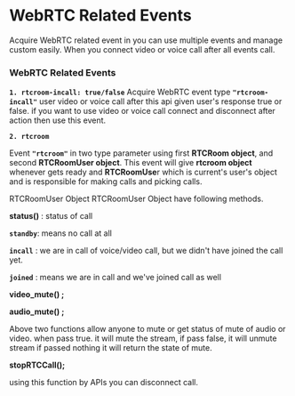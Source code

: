 # WebRTC Related Events

Acquire WebRTC related event in you can use multiple events and manage custom easily. When you connect video or voice call after all events call.

### WebRTC Related Events 

**`1. rtcroom-incall: true/false`** Acquire WebRTC event type **`"rtcroom-incall"`** user  video or voice call  after this api given user's response true or false. if you want to use video or voice call connect and disconnect after action then use this event.

**`2. rtcroom`**

Event **`"rtcroom"`** in two type parameter using first **RTCRoom object**, and second  **RTCRoomUser object**. This event will give **rtcroom object** whenever gets ready and **RTCRoomUse**r which is current's user's object and is responsible for making calls and picking calls.

RTCRoomUser Object RTCRoomUser Object have following methods.

 **status\(\)** : status of call 

**`standby`**: means no call at all 

**`incall`** : we are in call of voice/video call, but we didn't have joined the call yet.

**`joined`** : means we are in call and we've joined call as well

**video\_mute\(\) ;**

**audio\_mute\(\) ;**

Above two functions allow anyone to mute or get status of mute of audio or video. when pass true. it will mute the stream, if pass false, it will unmute stream if passed nothing it will return the state of mute.

**stopRTCCall\(\);**

using this function by APIs you can disconnect call.

